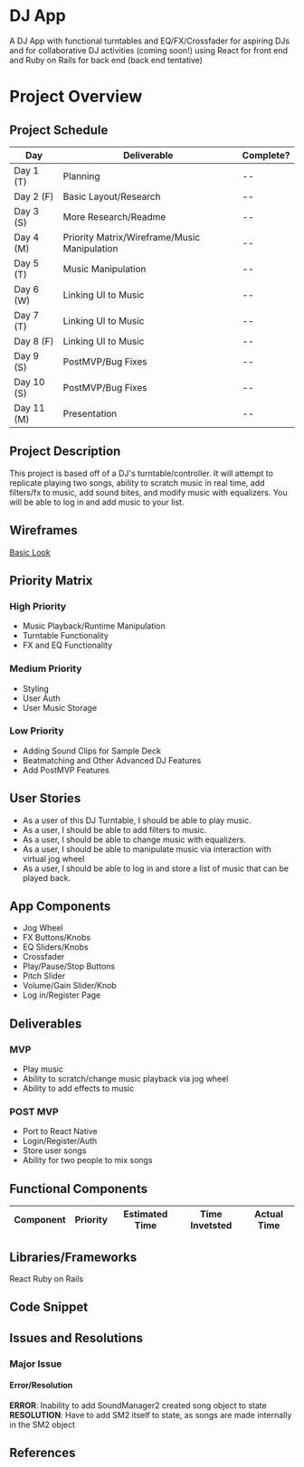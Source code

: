 # DJ App
<!-- A dj app for single use and two player collabs -->
A DJ App with functional turntables and EQ/FX/Crossfader for aspiring DJs and for collaborative DJ activities (coming soon!) using React for front end and Ruby on Rails for back end (back end tentative)

# Project Overview

## Project Schedule

|  Day | Deliverable | Complete? |
|---|---|--|
| Day 1 (T) | Planning |--|
| Day 2 (F) | Basic Layout/Research |--|
| Day 3 (S) | More Research/Readme |--|
| Day 4 (M) | Priority Matrix/Wireframe/Music Manipulation |--|
| Day 5 (T) | Music Manipulation |--|
| Day 6 (W) | Linking UI to Music |--|
| Day 7 (T) | Linking UI to Music |--|
| Day 8 (F) | Linking UI to Music |--|
| Day 9 (S) | PostMVP/Bug Fixes |--|
| Day 10 (S) | PostMVP/Bug Fixes |--|
| Day 11 (M) | Presentation |--|

## Project Description

This project is based off of a DJ's turntable/controller. It will attempt to replicate playing two songs, ability to scratch music in real time, add filters/fx to music, add sound bites, and modify music with equalizers. You will be able to log in and add music to your list.

## Wireframes
[Basic Look](https://photos.app.goo.gl/Xuz56FoSVXWuxWzB3)

## Priority Matrix

### High Priority
- Music Playback/Runtime Manipulation
- Turntable Functionality
- FX and EQ Functionality

### Medium Priority
- Styling
- User Auth
- User Music Storage

### Low Priority
- Adding Sound Clips for Sample Deck
- Beatmatching and Other Advanced DJ Features
- Add PostMVP Features

## User Stories
- As a user of this DJ Turntable, I should be able to play music.
- As a user, I should be able to add filters to music.
- As a user, I should be able to change music with equalizers.
- As a user, I should be able to manipulate music via interaction with virtual jog wheel
- As a user, I should be able to log in and store a list of music that can be played back.

## App Components
- Jog Wheel
- FX Buttons/Knobs
- EQ Sliders/Knobs
- Crossfader
- Play/Pause/Stop Buttons
- Pitch Slider
- Volume/Gain Slider/Knob
- Log in/Register Page

## Deliverables

### MVP
- Play music
- Ability to scratch/change music playback via jog wheel
- Ability to add effects to music

### POST MVP
- Port to React Native
- Login/Register/Auth
- Store user songs
- Ability for two people to mix songs

## Functional Components

| Component | Priority | Estimated Time | Time Invetsted | Actual Time |
| --- | :---: |  :---: | :---: | :---: |


## Libraries/Frameworks

React
Ruby on Rails

## Code Snippet

## Issues and Resolutions

### Major Issue

#### Error/Resolution

**ERROR**: Inability to add SoundManager2 created song object to state
**RESOLUTION**: Have to add SM2 itself to state, as songs are made internally in the SM2 object


## References
